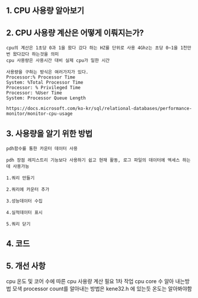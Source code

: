 
## 1. CPU 사용량 알아보기

## 2. CPU 사용량 계산은 어떻게 이뤄지는가?

    cpu의 계산은 1초당 0과 1을 왔다 갔다 하는 HZ를 단위로 사용 4Ghz는 초당 0~1을 1천만번 왔다갔다 하는것을 의미 
    cpu 사용량은 사용시간 대비 실제 cpu가 일한 시간

    사용량을 구하는 방식은 여러가지가 있다.
    Processor:% Processor Time
    System: %Total Processor Time
    Processor: % Privileged Time
    Processor: %User Time
    System: Processor Queue Length
    
    https://docs.microsoft.com/ko-kr/sql/relational-databases/performance-monitor/monitor-cpu-usage
## 3. 사용량을 알기 위한 방법

    pdh함수를 통한 카운터 데이터 사용

    pdh 장점 레지스트리 기능보다 사용하기 쉽고 현재 활동, 로그 파일의 데이터에 엑세스 하는데 사용가능

    1.쿼리 만들기

    2.쿼리에 카운터 추가

    3.성능데이터 수집

    4.실적데이터 표시

    5.쿼리 닫기


## 4. 코드



## 5. 개선 사항

cpu 온도 및 코어 수에 따른 cpu 사용량 계산 필요
1차 작업 cpu core 수 알아 내는방법 모색
processor count를 알아내는 방법은 kene32.h 에 있는듯
온도는 알아봐야함
